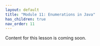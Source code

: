 ```yaml
---
layout: default
title: "Module 11: Enumerations in Java"
has_children: true
nav_order: 11
---
```


Content for this lesson is coming soon.
